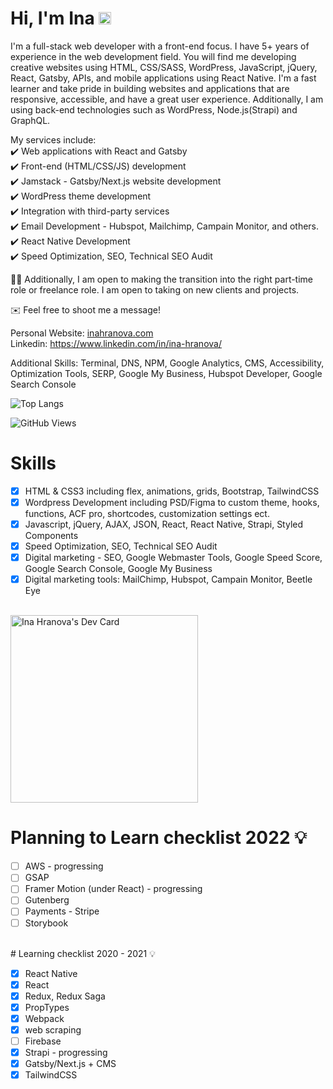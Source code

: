 # Hi, I'm Ina <img class="emoji" alt="wave" height="20" width="20" src="https://github.githubassets.com/images/icons/emoji/unicode/1f44b.png">
I'm a full-stack web developer with a front-end focus. I have 5+ years of experience in the web development field. You will find me developing creative websites using HTML, CSS/SASS, WordPress, JavaScript, jQuery, React, Gatsby, APIs, and mobile applications using React Native. I'm a fast learner and take pride in building websites and applications that are responsive, accessible, and have a great user experience. Additionally, I am using back-end technologies such as WordPress, Node.js(Strapi) and GraphQL.<br/>


My services include:<br/>
✔️ Web applications with React and Gatsby<br/>
✔️ Front-end (HTML/CSS/JS) development<br/>
✔️ Jamstack - Gatsby/Next.js website development<br/>
✔️ WordPress theme development<br/>
✔️ Integration with third-party services<br/>
✔️ Email Development - Hubspot, Mailchimp, Campain Monitor, and others.<br/>
✔️ React Native Development<br/>
✔️ Speed Optimization, SEO, Technical SEO Audit<br/>

👩‍💻 Additionally, I am open to making the transition into the right part-time role or freelance role. I am open to taking on new clients and projects.<br/>

✉️ Feel free to shoot me a message!<br/>

Personal Website: <a href = "https://inahranova.com">inahranova.com</a><br/>
Linkedin: https://www.linkedin.com/in/ina-hranova/

Additional Skills: Terminal, DNS, NPM, Google Analytics, CMS, Accessibility, Optimization Tools, SERP, Google My Business, Hubspot Developer, Google Search Console

![Top Langs](https://github-readme-stats.vercel.app/api/top-langs/?username=ihranova&layout=compact)


![GitHub Views](https://komarev.com/ghpvc/?username=ihranova)

# Skills
- [x] HTML & CSS3 including flex, animations, grids, Bootstrap, TailwindCSS
- [x] Wordpress Development including PSD/Figma to custom theme, hooks, functions, ACF pro, shortcodes, customization settings ect.
- [x] Javascript, jQuery, AJAX, JSON, React, React Native, Strapi, Styled Components 
- [x] Speed Optimization, SEO, Technical SEO Audit
- [x] Digital marketing - SEO, Google Webmaster Tools, Google Speed Score, Google Search Console, Google My Business
- [x] Digital marketing tools: MailChimp, Hubspot, Campain Monitor, Beetle Eye 

<br/>
<a href="https://app.daily.dev/ihranova"><img src="https://api.daily.dev/devcards/e0362ca8ecc64566ad37d40178a22f8d.png?r=qph" width="300" alt="Ina Hranova's Dev Card"/></a>

# Planning to Learn checklist 2022 💡

- [ ] AWS - progressing
- [ ] GSAP
- [ ] Framer Motion (under React) - progressing
- [ ] Gutenberg
- [ ] Payments - Stripe
- [ ] Storybook
<br/>
# Learning checklist 2020 - 2021 💡

- [x] React Native
- [x] React
- [x] Redux, Redux Saga
- [x] PropTypes
- [x] Webpack
- [x] web scraping
- [ ] Firebase
- [x] Strapi - progressing
- [x] Gatsby/Next.js + CMS
- [x] TailwindCSS 
